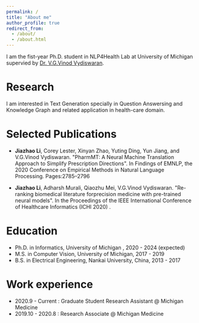 ```yaml
---
permalink: /
title: "About me"
author_profile: true
redirect_from: 
  - /about/
  - /about.html
---
```




I am the fist-year Ph.D. student in NLP4Health Lab at University of Michigan supervied by [Dr. V.G.Vinod Vydiswaran](http://www-personal.umich.edu/~vgvinodv/). 

# Research
I am interested in Text Generation specially in Question Answersing and Knowledge Graph and related application in health-care domain. 

# Selected Publications

* **Jiazhao Li**, Corey Lester, Xinyan Zhao, Yuting Ding, Yun Jiang, and V.G.Vinod Vydiswaran.  "PharmMT: A Neural Machine Translation Approach to Simplify Prescription Directions". In Findings of EMNLP, the 2020 Conference on Empirical Methods in Natural Language Processing. Pages:2785–2796

* **Jiazhao Li**, Adharsh Murali, Qiaozhu Mei, V.G.Vinod Vydiswaran.  "Re-ranking biomedical literature forprecision medicine with pre-trained neural models". In the Proceedings of the IEEE International Conference of Healthcare Informatics (ICHI 2020) .


# Education

* Ph.D. in Informatics, University of Michigan , 2020 - 2024 (expected)
* M.S. in Computer Vision, University of Michigan, 2017 - 2019
* B.S. in Electrical Engineering, Nankai University, China, 2013 - 2017


# Work experience
* 2020.9 - Current : Graduate Student Research Assistant @ Michigan Medicine
* 2019.10 - 2020.8 : Research Associate @ Michigan Medicine




<!---Activity and Service--->
<!---Experience--->